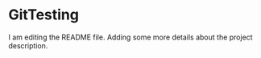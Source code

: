 # GitTesting
I am editing the README file. Adding some more details about the project description.

